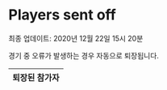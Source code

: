 # Players sent off
최종 업데이트: 2020년 12월 22일 15시 20분


경기 중 오류가 발생하는 경우 자동으로 퇴장됩니다.


| 퇴장된 참가자 |
|:---:|